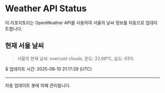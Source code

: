 
# Weather API Status

이 리포지토리는 OpenWeather API를 사용하여 서울의 날씨 정보를 자동으로 업데이트합니다.

## 현재 서울 날씨
> 서울의 현재 날씨: overcast clouds, 온도: 22.68°C, 습도: 93%

⏳ 업데이트 시간: 2025-08-10 21:17:29 (UTC)

---
자동 업데이트 봇에 의해 관리됩니다.
